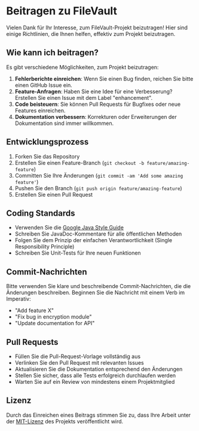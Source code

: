 # Beitragen zu FileVault

Vielen Dank für Ihr Interesse, zum FileVault-Projekt beizutragen! Hier sind einige Richtlinien, die Ihnen helfen, effektiv zum Projekt beizutragen.

## Wie kann ich beitragen?

Es gibt verschiedene Möglichkeiten, zum Projekt beizutragen:

1. **Fehlerberichte einreichen**: Wenn Sie einen Bug finden, reichen Sie bitte einen GitHub Issue ein.
2. **Feature-Anfragen**: Haben Sie eine Idee für eine Verbesserung? Erstellen Sie einen Issue mit dem Label "enhancement".
3. **Code beisteuern**: Sie können Pull Requests für Bugfixes oder neue Features einreichen.
4. **Dokumentation verbessern**: Korrekturen oder Erweiterungen der Dokumentation sind immer willkommen.

## Entwicklungsprozess

1. Forken Sie das Repository
2. Erstellen Sie einen Feature-Branch (`git checkout -b feature/amazing-feature`)
3. Committen Sie Ihre Änderungen (`git commit -am 'Add some amazing feature'`)
4. Pushen Sie den Branch (`git push origin feature/amazing-feature`)
5. Erstellen Sie einen Pull Request

## Coding Standards

- Verwenden Sie die [Google Java Style Guide](https://google.github.io/styleguide/javaguide.html)
- Schreiben Sie JavaDoc-Kommentare für alle öffentlichen Methoden
- Folgen Sie dem Prinzip der einfachen Verantwortlichkeit (Single Responsibility Principle)
- Schreiben Sie Unit-Tests für Ihre neuen Funktionen

## Commit-Nachrichten

Bitte verwenden Sie klare und beschreibende Commit-Nachrichten, die die Änderungen beschreiben. Beginnen Sie die Nachricht mit einem Verb im Imperativ:

- "Add feature X"
- "Fix bug in encryption module"
- "Update documentation for API"

## Pull Requests

- Füllen Sie die Pull-Request-Vorlage vollständig aus
- Verlinken Sie den Pull Request mit relevanten Issues
- Aktualisieren Sie die Dokumentation entsprechend den Änderungen
- Stellen Sie sicher, dass alle Tests erfolgreich durchlaufen werden
- Warten Sie auf ein Review von mindestens einem Projektmitglied

## Lizenz

Durch das Einreichen eines Beitrags stimmen Sie zu, dass Ihre Arbeit unter der [MIT-Lizenz](LICENSE) des Projekts veröffentlicht wird. 